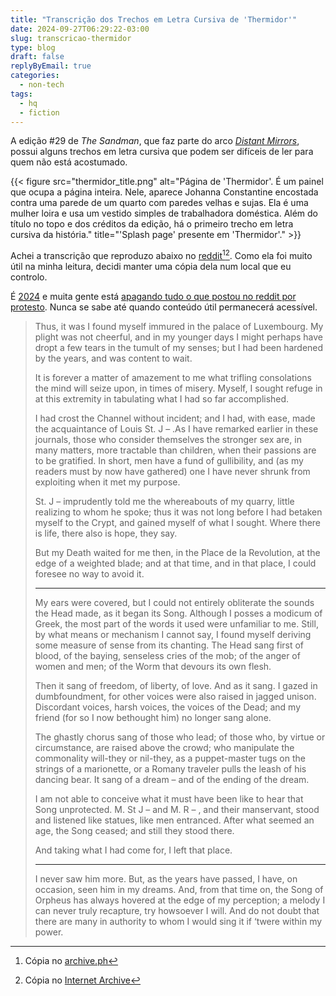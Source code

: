 ```yaml
---
title: "Transcrição dos Trechos em Letra Cursiva de 'Thermidor'"
date: 2024-09-27T06:29:22-03:00
slug: transcricao-thermidor
type: blog
draft: false
replyByEmail: true
categories:
  - non-tech
tags:
  - hq
  - fiction
---
```


A edição #29 de _The Sandman_, que faz parte do arco [_Distant Mirrors_](/books/sandman-distant-mirrors/), possui alguns trechos em letra cursiva que podem ser difíceis de ler para quem não está acostumado.

{{< figure src="thermidor_title.png" alt="Página de 'Thermidor'. É um painel que ocupa a página inteira. Nele, aparece Johanna Constantine encostada contra uma parede de um quarto com paredes velhas e sujas. Ela é uma mulher loira e usa um vestido simples de trabalhadora doméstica. Além do título no topo e dos créditos da edição, há o primeiro trecho em letra cursiva da história." title="'Splash page' presente em 'Thermidor'."  >}}

Achei a transcrição que reproduzo abaixo no [reddit](https://www.reddit.com/r/Sandman/comments/kfsi12/comment/ggaqeav/)[^1][^2]. Como ela foi muito útil na minha leitura, decidi manter uma cópia dela num local que eu controlo.

É [2024](https://thewebisfucked.com/) e muita gente está [apagando tudo o que postou no reddit por protesto](https://www.reddit.com/r/apolloapp/comments/13yi4ah/if_you_decide_to_delete_your_reddit_account_in/). Nunca se sabe até quando conteúdo útil permanecerá acessível.

> Thus, it was I found myself immured in the palace of Luxembourg. My plight was not cheerful, and in my younger days I might perhaps have dropt a few tears in the tumult of my senses; but I had been hardened by the years, and was content to wait.
> 
> It is forever a matter of amazement to me what trifling consolations the mind will seize upon, in times of misery. Myself, I sought refuge in at this extremity in tabulating what I had so far accomplished.
> 
> I had crost the Channel without incident; and I had, with ease, made the acquaintance of Louis St. J – .As I have remarked earlier in these journals, those who consider themselves the stronger sex are, in many matters, more tractable than children, when their passions are to be gratified. In short, men have a fund of gullibility, and (as my readers must by now have gathered) one I have never shrunk from exploiting when it met my purpose.
> 
> St. J – imprudently told me the whereabouts of my quarry, little realizing to whom he spoke; thus it was not long before I had betaken myself to the Crypt, and gained myself of what I sought. Where there is life, there also is hope, they say.
> 
> But my Death waited for me then, in the Place de la Revolution, at the edge of a weighted blade; and at that time, and in that place, I could foresee no way to avoid it.
> 
> ---
> 
> My ears were covered, but I could not entirely obliterate the sounds the Head made, as it began its Song. Although I posses a modicum of Greek, the most part of the words it used were unfamiliar to me. Still, by what means or mechanism I cannot say, I found myself deriving some measure of sense from its chanting. The Head sang first of blood, of the baying, senseless cries of the mob; of the anger of women and men; of the Worm that devours its own flesh.
> 
> Then it sang of freedom, of liberty, of love. And as it sang. I gazed in dumbfoundment, for other voices were also raised in jagged unison. Discordant voices, harsh voices, the voices of the Dead; and my friend (for so I now bethought him) no longer sang alone.
> 
> The ghastly chorus sang of those who lead; of those who, by virtue or circumstance, are raised above the crowd; who manipulate the commonality will-they or nil-they, as a puppet-master tugs on the strings of a marionette, or a Romany traveler pulls the leash of his dancing bear. It sang of a dream – and of the ending of the dream.
> 
> I am not able to conceive what it must have been like to hear that Song unprotected. M. St J – and M. R – , and their manservant, stood and listened like statues, like men entranced. After what seemed an age, the Song ceased; and still they stood there.
> 
> And taking what I had come for, I left that place.
> 
> ---
> 
> I never saw him more. But, as the years have passed, I have, on occasion, seen him in my dreams. And, from that time on, the Song of Orpheus has always hovered at the edge of my perception; a melody I can never truly recapture, try howsoever I will. And do not doubt that there are many in authority to whom I would sing it if ‘twere within my power.

[^1]: Cópia no [archive.ph](https://archive.ph/YAXsi)
[^2]: Cópia no [Internet Archive](https://web.archive.org/web/20230106200646/https://www.reddit.com/r/Sandman/comments/kfsi12/comment/ggaqeav/?context=3)
